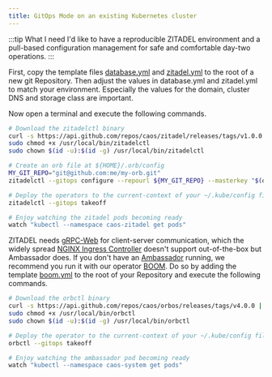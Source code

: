 ```yaml
---
title: GitOps Mode on an existing Kubernetes cluster
---
```


:::tip What I need
I'd like to have a reproducible ZITADEL environment and a pull-based configuration management for safe and comfortable day-two operations.
:::

First, copy the template files [database.yml](./templates/gitops/database.yml) and [zitadel.yml](./templates/gitops/zitadel.yml) to the root of a new git Repository. Then adjust the values in database.yml and zitadel.yml to match your environment. Especially the values for the domain, cluster DNS and storage class are important.  

Now open a terminal and execute the following commands.

```bash
# Download the zitadelctl binary
curl -s https://api.github.com/repos/caos/zitadel/releases/tags/v1.0.0 | grep "browser_download_url.*zitadelctl-$(uname | awk '{print tolower($0)}')-amd64" | cut -d '"' -f 4 | sudo wget -i - -O /usr/local/bin/zitadelctl && sudo chmod +x /usr/local/bin/zitadelctl && sudo chown $(id -u):$(id -g) /usr/local/bin/zitadelctl
sudo chmod +x /usr/local/bin/zitadelctl
sudo chown $(id -u):$(id -g) /usr/local/bin/zitadelctl

# Create an orb file at ${HOME}/.orb/config
MY_GIT_REPO="git@github.com:me/my-orb.git"
zitadelctl --gitops configure --repourl ${MY_GIT_REPO} --masterkey "$(openssl rand -base64 21)"

# Deploy the operators to the current-context of your ~/.kube/config file
zitadelctl --gitops takeoff

# Enjoy watching the zitadel pods becoming ready
watch "kubectl --namespace caos-zitadel get pods"
```

ZITADEL needs [gRPC-Web](https://grpc.io/docs/platforms/web/basics/) for client-server communication, which the widely spread [NGINX Ingress Controller](https://kubernetes.github.io/ingress-nginx/) doesn't support out-of-the-box but Ambassador does. If you don't have an [Ambassador](https://www.getambassador.io/) running, we recommend you run it with our operator [BOOM](https://github.com/caos/orbos/blob/v4.0.0/docs/boom/boom.md). Do so by adding the template [boom.yml](./templates/boom.yml) to the root of your Repository and execute the following commands. 

```bash
# Download the orbctl binary
curl -s https://api.github.com/repos/caos/orbos/releases/tags/v4.0.0 | grep "browser_download_url.*orbctl.$(uname).$(uname -m)" | cut -d '"' -f 4 | sudo wget -i - -O /usr/local/bin/orbctl
sudo chmod +x /usr/local/bin/orbctl
sudo chown $(id -u):$(id -g) /usr/local/bin/orbctl

# Deploy the operator to the current-context of your ~/.kube/config file
orbctl --gitops takeoff

# Enjoy watching the ambassador pod becoming ready
watch "kubectl --namespace caos-system get pods"
```

